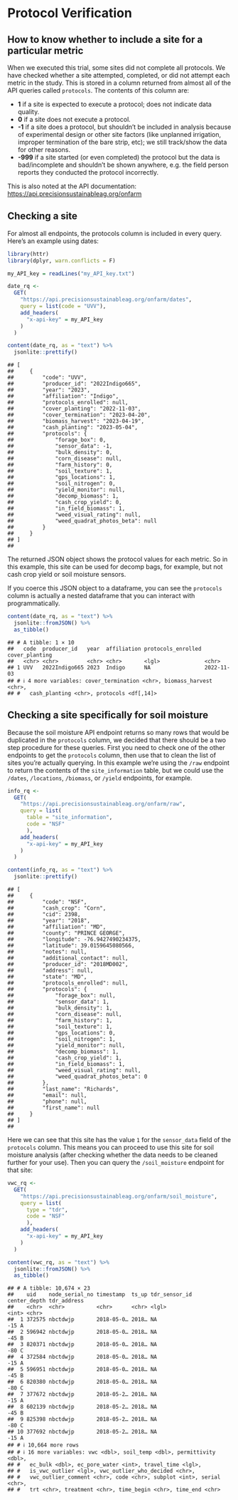 Protocol Verification
================

## How to know whether to include a site for a particular metric

When we executed this trial, some sites did not complete all protocols.
We have checked whether a site attempted, completed, or did not attempt
each metric in the study. This is stored in a column returned from
almost all of the API queries called `protocols`. The contents of this
column are:

-   **1** if a site is expected to execute a protocol; does not indicate
    data quality.
-   **0** if a site does not execute a protocol.
-   **-1** if a site does a protocol, but shouldn’t be included in
    analysis because of experimental design or other site factors (like
    unplanned irrigation, improper termination of the bare strip, etc);
    we still track/show the data for other reasons.
-   **-999** if a site started (or even completed) the protocol but the
    data is bad/incomplete and shouldn’t be shown anywhere, e.g. the
    field person reports they conducted the protocol incorrectly.

This is also noted at the API documentation:
<https://api.precisionsustainableag.org/onfarm>

## Checking a site

For almost all endpoints, the protocols column is included in every
query. Here’s an example using dates:

``` r
library(httr)
library(dplyr, warn.conflicts = F)

my_API_key = readLines("my_API_key.txt")

date_rq <- 
  GET(
    "https://api.precisionsustainableag.org/onfarm/dates",
    query = list(code = "UVV"),
    add_headers(
      "x-api-key" = my_API_key
    )
  )

content(date_rq, as = "text") %>% 
  jsonlite::prettify()
```

    ## [
    ##     {
    ##         "code": "UVV",
    ##         "producer_id": "2022Indigo665",
    ##         "year": "2023",
    ##         "affiliation": "Indigo",
    ##         "protocols_enrolled": null,
    ##         "cover_planting": "2022-11-03",
    ##         "cover_termination": "2023-04-20",
    ##         "biomass_harvest": "2023-04-19",
    ##         "cash_planting": "2023-05-04",
    ##         "protocols": {
    ##             "forage_box": 0,
    ##             "sensor_data": -1,
    ##             "bulk_density": 0,
    ##             "corn_disease": null,
    ##             "farm_history": 0,
    ##             "soil_texture": 1,
    ##             "gps_locations": 1,
    ##             "soil_nitrogen": 0,
    ##             "yield_monitor": null,
    ##             "decomp_biomass": 1,
    ##             "cash_crop_yield": 0,
    ##             "in_field_biomass": 1,
    ##             "weed_visual_rating": null,
    ##             "weed_quadrat_photos_beta": null
    ##         }
    ##     }
    ## ]
    ## 

The returned JSON object shows the protocol values for each metric. So
in this example, this site can be used for decomp bags, for example, but
not cash crop yield or soil moisture sensors.

If you coerce this JSON object to a dataframe, you can see the
`protocols` column is actually a nested dataframe that you can interact
with programmatically.

``` r
content(date_rq, as = "text") %>% 
  jsonlite::fromJSON() %>% 
  as_tibble()
```

    ## # A tibble: 1 × 10
    ##   code  producer_id   year  affiliation protocols_enrolled cover_planting
    ##   <chr> <chr>         <chr> <chr>       <lgl>              <chr>         
    ## 1 UVV   2022Indigo665 2023  Indigo      NA                 2022-11-03    
    ## # ℹ 4 more variables: cover_termination <chr>, biomass_harvest <chr>,
    ## #   cash_planting <chr>, protocols <df[,14]>

## Checking a site specifically for soil moisture

Because the soil moisture API endpoint returns so many rows that would
be duplicated in the `protocols` column, we decided that there should be
a two step procedure for these queries. First you need to check one of
the other endpoints to get the `protocols` column, then use that to
clean the list of sites you’re actually querying. In this example we’re
using the `/raw` endpoint to return the contents of the
`site_information` table, but we could use the `/dates`, `/locations`,
`/biomass`, or `/yield` endpoints, for example.

``` r
info_rq <- 
  GET(
    "https://api.precisionsustainableag.org/onfarm/raw",
    query = list(
      table = "site_information",
      code = "NSF"
      ),
    add_headers(
      "x-api-key" = my_API_key
    )
  )

content(info_rq, as = "text") %>% 
  jsonlite::prettify()
```

    ## [
    ##     {
    ##         "code": "NSF",
    ##         "cash_crop": "Corn",
    ##         "cid": 2398,
    ##         "year": "2018",
    ##         "affiliation": "MD",
    ##         "county": "PRINCE GEORGE",
    ##         "longitude": -76.9427490234375,
    ##         "latitude": 39.0159645080566,
    ##         "notes": null,
    ##         "additional_contact": null,
    ##         "producer_id": "2018MD002",
    ##         "address": null,
    ##         "state": "MD",
    ##         "protocols_enrolled": null,
    ##         "protocols": {
    ##             "forage_box": null,
    ##             "sensor_data": 1,
    ##             "bulk_density": 1,
    ##             "corn_disease": null,
    ##             "farm_history": 1,
    ##             "soil_texture": 1,
    ##             "gps_locations": 0,
    ##             "soil_nitrogen": 1,
    ##             "yield_monitor": null,
    ##             "decomp_biomass": 1,
    ##             "cash_crop_yield": 1,
    ##             "in_field_biomass": 1,
    ##             "weed_visual_rating": null,
    ##             "weed_quadrat_photos_beta": 0
    ##         },
    ##         "last_name": "Richards",
    ##         "email": null,
    ##         "phone": null,
    ##         "first_name": null
    ##     }
    ## ]
    ## 

Here we can see that this site has the value `1` for the `sensor_data`
field of the `protocols` column. This means you can proceed to use this
site for soil moisture analysis (after checking whether the data needs
to be cleaned further for your use). Then you can query the
`/soil_moisture` endpoint for that site:

``` r
vwc_rq <- 
  GET(
    "https://api.precisionsustainableag.org/onfarm/soil_moisture",
    query = list(
      type = "tdr",
      code = "NSF"
      ),
    add_headers(
      "x-api-key" = my_API_key
    )
  )

content(vwc_rq, as = "text") %>% 
  jsonlite::fromJSON() %>% 
  as_tibble()
```

    ## # A tibble: 10,674 × 23
    ##    uid    node_serial_no timestamp  ts_up tdr_sensor_id center_depth tdr_address
    ##    <chr>  <chr>          <chr>      <chr> <lgl>                <int> <chr>      
    ##  1 372575 nbctdwjp       2018-05-0… 2018… NA                     -15 A          
    ##  2 596942 nbctdwjp       2018-05-0… 2018… NA                     -45 B          
    ##  3 820371 nbctdwjp       2018-05-0… 2018… NA                     -80 C          
    ##  4 372584 nbctdwjp       2018-05-0… 2018… NA                     -15 A          
    ##  5 596951 nbctdwjp       2018-05-0… 2018… NA                     -45 B          
    ##  6 820380 nbctdwjp       2018-05-0… 2018… NA                     -80 C          
    ##  7 377672 nbctdwjp       2018-05-2… 2018… NA                     -15 A          
    ##  8 602139 nbctdwjp       2018-05-2… 2018… NA                     -45 B          
    ##  9 825398 nbctdwjp       2018-05-2… 2018… NA                     -80 C          
    ## 10 377692 nbctdwjp       2018-05-2… 2018… NA                     -15 A          
    ## # ℹ 10,664 more rows
    ## # ℹ 16 more variables: vwc <dbl>, soil_temp <dbl>, permittivity <dbl>,
    ## #   ec_bulk <dbl>, ec_pore_water <int>, travel_time <lgl>,
    ## #   is_vwc_outlier <lgl>, vwc_outlier_who_decided <chr>,
    ## #   vwc_outlier_comment <chr>, code <chr>, subplot <int>, serial <chr>,
    ## #   trt <chr>, treatment <chr>, time_begin <chr>, time_end <chr>
